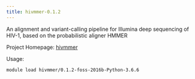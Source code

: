 ```yaml
---
title: hivmmer-0.1.2
---
```

An alignment and variant-calling pipeline for Illumina deep sequencing of HIV-1, based on the probabilistic aligner HMMER

Project Homepage: [hivmmer](https://github.com/kantorlab/hivmmer)

Usage:
```
module load hivmmer/0.1.2-foss-2016b-Python-3.6.6
```
